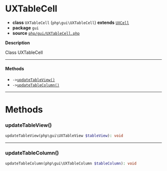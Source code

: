 # UXTableCell

- **class** `UXTableCell` (`php\gui\UXTableCell`) **extends** [`UXCell`](https://github.com/jphp-compiler/jphp/blob/master/jphp-gui-ext/api-docs/classes/php/gui/UXCell.md)
- **package** `gui`
- **source** [`php/gui/UXTableCell.php`](./src/main/resources/JPHP-INF/sdk/php/gui/UXTableCell.php)

**Description**

Class UXTableCell

---

#### Methods

- `->`[`updateTableView()`](#method-updatetableview)
- `->`[`updateTableColumn()`](#method-updatetablecolumn)

---
# Methods

<a name="method-updatetableview"></a>

### updateTableView()
```php
updateTableView(php\gui\UXTableView $tableView): void
```

---

<a name="method-updatetablecolumn"></a>

### updateTableColumn()
```php
updateTableColumn(php\gui\UXTableColumn $tableColumn): void
```